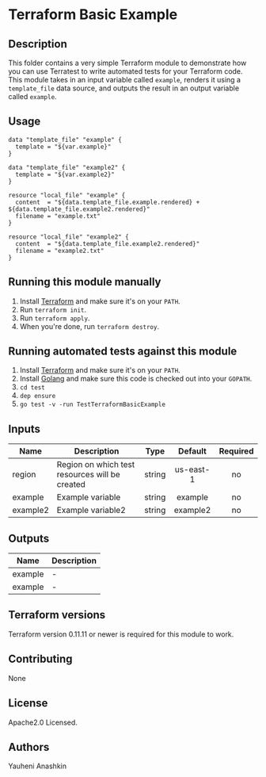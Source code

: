 # Terraform Basic Example

## Description
This folder contains a very simple Terraform module to demonstrate how you can use Terratest to write automated tests
for your Terraform code. This module takes in an input variable called `example`, renders it using a `template_file`
data source, and outputs the result in an output variable called `example`.

## Usage

```hcl
data "template_file" "example" {
  template = "${var.example}"
}

data "template_file" "example2" {
  template = "${var.example2}"
}

resource "local_file" "example" {
  content  = "${data.template_file.example.rendered} + ${data.template_file.example2.rendered}"
  filename = "example.txt"
}

resource "local_file" "example2" {
  content  = "${data.template_file.example2.rendered}"
  filename = "example2.txt"
}
```

## Running this module manually

1. Install [Terraform](https://www.terraform.io/) and make sure it's on your `PATH`.
1. Run `terraform init`.
1. Run `terraform apply`.
1. When you're done, run `terraform destroy`.



## Running automated tests against this module

1. Install [Terraform](https://www.terraform.io/) and make sure it's on your `PATH`.
1. Install [Golang](https://golang.org/) and make sure this code is checked out into your `GOPATH`.
1. `cd test`
1. `dep ensure`
1. `go test -v -run TestTerraformBasicExample`




## Inputs

| Name | Description | Type | Default | Required |
|------|-------------|:----:|:-----:|:-----:|
| region | Region on which test resources will be created | string | us-east-1 | no |
| example | Example variable | string | example | no |
| example2 | Example variable2 | string | example2 | no |



## Outputs

| Name | Description |
|------|-------------|
| example | - |
| example | - |


## Terraform versions

Terraform version 0.11.11 or newer is required for this module to work.

## Contributing

None

## License

Apache2.0 Licensed.

## Authors

Yauheni Anashkin
